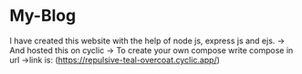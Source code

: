 # My-Blog
I have created this website with the help of node js, express js and ejs.
-> And hosted this on cyclic 
-> To create your own compose write compose in url
->link is: (https://repulsive-teal-overcoat.cyclic.app/)
